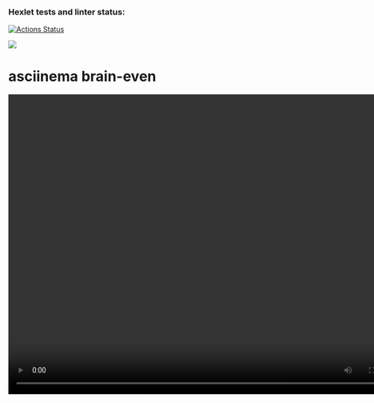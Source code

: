 ### Hexlet tests and linter status:
[![Actions Status](https://github.com/hikarinakano/frontend-project-44/workflows/hexlet-check/badge.svg)](https://github.com/hikarinakano/frontend-project-44/actions)

<a href="https://codeclimate.com/github/hikarinakano/frontend-project-44/maintainability"><img src="https://api.codeclimate.com/v1/badges/e103aa8a04a17bc1fd24/maintainability" /></a>
<h1>asciinema brain-even</h1>

<video width="800" height="600"  controls>
   <source src= "https://asciinema.org/a/530206" type="video/mp4">
   Your browser does not support the video tag.
</video>
